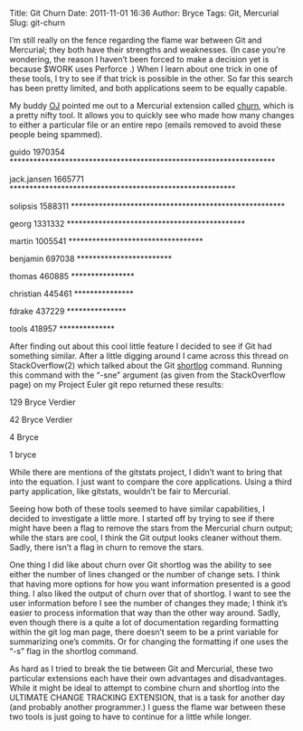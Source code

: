 Title: Git Churn
Date: 2011-11-01 16:36
Author: Bryce
Tags: Git, Mercurial
Slug: git-churn

I’m still really on the fence regarding the flame war between Git and
Mercurial; they both have their strengths and weaknesses. (In case
you’re wondering, the reason I haven’t been forced to make a decision
yet is because \$WORK uses Perforce .) When I learn about one trick in
one of these tools, I try to see if that trick is possible in the other.
So far this search has been pretty limited, and both applications seem
to be equally capable.

My buddy [OJ](http://buffered.io/) pointed me out to a Mercurial
extension called
[churn](http://mercurial.selenic.com/wiki/ChurnExtension), which is a
pretty nifty tool. It allows you to quickly see who made how many
changes to either a particular file or an entire repo (emails removed to
avoid these people being spammed).

guido 1970354 \*\*\*\*\*\*\*\*\*\*\*\*\*\*\*\*\*\*\*\*\*\*\*\*\*\*\*\*\*\*\*\*\*\*\*\*\*\*\*\*\*\*\*\*\*\*\*\*\*\*\*\*\*\*\*\*\*\*\*\*\*\*\*\*\*\*\*

jack.jansen 1665771 \*\*\*\*\*\*\*\*\*\*\*\*\*\*\*\*\*\*\*\*\*\*\*\*\*\*\*\*\*\*\*\*\*\*\*\*\*\*\*\*\*\*\*\*\*\*\*\*\*\*\*\*\*\*\*\*\*

solipsis 1588311 \*\*\*\*\*\*\*\*\*\*\*\*\*\*\*\*\*\*\*\*\*\*\*\*\*\*\*\*\*\*\*\*\*\*\*\*\*\*\*\*\*\*\*\*\*\*\*\*\*\*\*\*\*\*

georg 1331332 \*\*\*\*\*\*\*\*\*\*\*\*\*\*\*\*\*\*\*\*\*\*\*\*\*\*\*\*\*\*\*\*\*\*\*\*\*\*\*\*\*\*\*\*\*

martin 1005541 \*\*\*\*\*\*\*\*\*\*\*\*\*\*\*\*\*\*\*\*\*\*\*\*\*\*\*\*\*\*\*\*\*\*

benjamin 697038 \*\*\*\*\*\*\*\*\*\*\*\*\*\*\*\*\*\*\*\*\*\*\*\*

thomas 460885 \*\*\*\*\*\*\*\*\*\*\*\*\*\*\*\*

christian 445461 \*\*\*\*\*\*\*\*\*\*\*\*\*\*\*

fdrake 437229 \*\*\*\*\*\*\*\*\*\*\*\*\*\*\*

tools 418957 \*\*\*\*\*\*\*\*\*\*\*\*\*\*

After finding out about this cool little feature I decided to see if Git
had something similar. After a little digging around I came across this
thread on StackOverflow(2) which talked about the Git
[shortlog](http://man.he.net/man1/git-shortlog) command. Running this
command with the “-sne” argument (as given from the StackOverflow page)
on my Project Euler git repo returned these results:

129 Bryce Verdier

42 Bryce Verdier

4 Bryce

1 bryce

While there are mentions of the gitstats project, I didn’t want to bring
that into the equation. I just want to compare the core applications.
Using a third party application, like gitstats, wouldn’t be fair to
Mercurial.

Seeing how both of these tools seemed to have similar capabilities, I
decided to investigate a little more. I started off by trying to see if
there might have been a flag to remove the stars from the Mercurial
churn output; while the stars are cool, I think the Git output looks
cleaner without them. Sadly, there isn’t a flag in churn to remove the
stars.

One thing I did like about churn over Git shortlog was the ability to
see either the number of lines changed or the number of change sets. I
think that having more options for how you want information presented is
a good thing. I also liked the output of churn over that of shortlog. I
want to see the user information before I see the number of changes they
made; I think it’s easier to process information that way than the other
way around. Sadly, even though there is a quite a lot of documentation
regarding formatting within the git log man page, there doesn’t seem to
be a print variable for summarizing one’s commits. Or for changing the
formatting if one uses the “-s” flag in the shortlog command.

As hard as I tried to break the tie between Git and Mercurial, these two
particular extensions each have their own advantages and disadvantages.
While it might be ideal to attempt to combine churn and shortlog into
the ULTIMATE CHANGE TRACKING EXTENSION, that is a task for another day
(and probably another programmer.) I guess the flame war between these
two tools is just going to have to continue for a little while longer.

